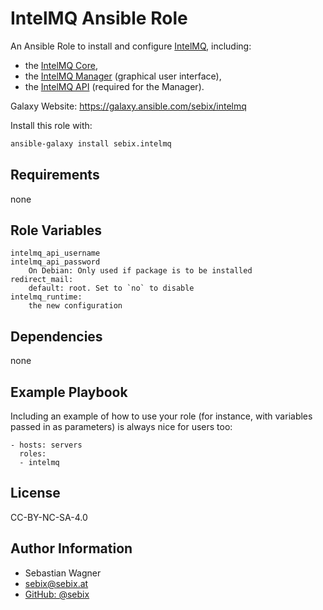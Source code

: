 IntelMQ Ansible Role
=========

An Ansible Role to install and configure [IntelMQ](https://github.com/certtools/intelmq/), including:
- the [IntelMQ Core](https://github.com/certtools/intelmq),
- the [IntelMQ Manager](https://github.com/certtools/intelmq-manager) (graphical user interface),
- the [IntelMQ API](https://github.com/certtools/intelmq-api) (required for the Manager).

Galaxy Website: https://galaxy.ansible.com/sebix/intelmq

Install this role with:
```bash
ansible-galaxy install sebix.intelmq
```

Requirements
------------

none

Role Variables
--------------

```
intelmq_api_username
intelmq_api_password
    On Debian: Only used if package is to be installed
redirect_mail:
    default: root. Set to `no` to disable
intelmq_runtime:
    the new configuration
```

Dependencies
------------

none

Example Playbook
----------------

Including an example of how to use your role (for instance, with variables passed in as parameters) is always nice for users too:

    - hosts: servers
      roles:
      - intelmq

License
-------

CC-BY-NC-SA-4.0

Author Information
------------------

- Sebastian Wagner
- [sebix@sebix.at](mailto:sebix@sebix.at)
- [GitHub: @sebix](https://github.com/sebix)
